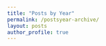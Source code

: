 ```yaml
---
title: "Posts by Year"
permalink: /postsyear-archive/
layout: posts
author_profile: true
---
```

<!--stackedit_data:
eyJoaXN0b3J5IjpbMTE4NzIyMzQ5M119
-->